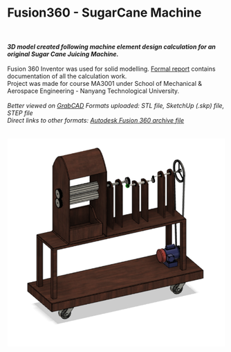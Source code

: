 # Fusion360 - SugarCane Machine
\
\
___3D model created following machine element design calculation for an original Sugar Cane Juicing Machine.___
\
\
Fusion 360 Inventor was used for solid modelling. [Formal report](https://github.com/Saurabh-Mudgal/Fusion360_SugarCane-Machine/blob/master/SugarCane%20Machine%20(Report).docx) contains documentation of all the calculation work. \
Project was made for course MA3001 under School of Mechanical &amp; Aerospace Engineering - Nanyang Technological University.\
\
*Better viewed on [GrabCAD](https://grabcad.com/library/sugar-cane-juicer-machine-1)*
*Formats uploaded: STL file, SketchUp (.skp) file, STEP file*\
*Direct links to other formats: [Autodesk Fusion 360 archive file](https://drive.google.com/open?id=1JzlPfwAyoXRvsb0Fy6JUz6IfvZeY0Vw1)*
\
\
\
![alt text](https://github.com/Saurabh-Mudgal/Fusion360_SugarCane-Machine/blob/master/Isometric%20View%20-%20Project.png)
